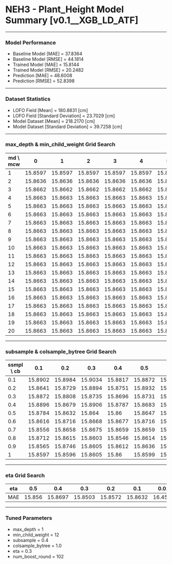 # NEH3 - Plant_Height Model Summary [v0.1__XGB_LD_ATF]

***

### Model Performance

- Baseline Model [MAE] = 37.8364
- Baseline Model [RMSE] = 44.1814
- Trained Model [MAE] = 15.8144
- Trained Model [RMSE] = 20.2482
- Prediction [MAE] = 48.6008
- Prediction [RMSE] = 52.8398
***

### Dataset Statistics

- LOFO Field [Mean] = 180.8831 [cm]
- LOFO Field [Standard Deviation] = 23.7029 [cm]
- Model Dataset [Mean] = 218.2170 [cm]
- Model Dataset [Standard Deviation] = 39.7258 [cm]
***

### max_depth & min_child_weight Grid Search

|   md \ mcw |       0 |       1 |       2 |       3 |       4 |       5 |       6 |       7 |       8 |       9 |      10 |      11 |      12 |      13 |      14 |      15 |      16 |      17 |      18 |      19 |      20 |
|------------|---------|---------|---------|---------|---------|---------|---------|---------|---------|---------|---------|---------|---------|---------|---------|---------|---------|---------|---------|---------|---------|
|          1 | 15.8597 | 15.8597 | 15.8597 | 15.8597 | 15.8597 | 15.8597 | 15.8597 | 15.8597 | 15.8597 | 15.8597 | 15.8597 | 15.8597 | 15.8597 | 15.8597 | 15.8597 | 15.8597 | 15.8597 | 15.8597 | 15.8597 | 15.8597 | 15.8597 |
|          2 | 15.8636 | 15.8636 | 15.8636 | 15.8636 | 15.8636 | 15.8636 | 15.8636 | 15.8636 | 15.8636 | 15.8636 | 15.8636 | 15.8636 | 15.8636 | 15.8636 | 15.8636 | 15.8636 | 15.8636 | 15.8636 | 15.8636 | 15.8636 | 15.8636 |
|          3 | 15.8662 | 15.8662 | 15.8662 | 15.8662 | 15.8662 | 15.8662 | 15.8662 | 15.8662 | 15.8662 | 15.8662 | 15.8662 | 15.8662 | 15.8662 | 15.8662 | 15.8662 | 15.8662 | 15.8662 | 15.8662 | 15.8662 | 15.8662 | 15.8662 |
|          4 | 15.8663 | 15.8663 | 15.8663 | 15.8663 | 15.8663 | 15.8663 | 15.8663 | 15.8663 | 15.8663 | 15.8663 | 15.8663 | 15.8663 | 15.8663 | 15.8663 | 15.8663 | 15.8663 | 15.8663 | 15.8663 | 15.8663 | 15.8663 | 15.8663 |
|          5 | 15.8663 | 15.8663 | 15.8663 | 15.8663 | 15.8663 | 15.8663 | 15.8663 | 15.8663 | 15.8663 | 15.8663 | 15.8663 | 15.8663 | 15.8663 | 15.8663 | 15.8663 | 15.8663 | 15.8663 | 15.8663 | 15.8663 | 15.8663 | 15.8663 |
|          6 | 15.8663 | 15.8663 | 15.8663 | 15.8663 | 15.8663 | 15.8663 | 15.8663 | 15.8663 | 15.8663 | 15.8663 | 15.8663 | 15.8663 | 15.8663 | 15.8663 | 15.8663 | 15.8663 | 15.8663 | 15.8663 | 15.8663 | 15.8663 | 15.8663 |
|          7 | 15.8663 | 15.8663 | 15.8663 | 15.8663 | 15.8663 | 15.8663 | 15.8663 | 15.8663 | 15.8663 | 15.8663 | 15.8663 | 15.8663 | 15.8663 | 15.8663 | 15.8663 | 15.8663 | 15.8663 | 15.8663 | 15.8663 | 15.8663 | 15.8663 |
|          8 | 15.8663 | 15.8663 | 15.8663 | 15.8663 | 15.8663 | 15.8663 | 15.8663 | 15.8663 | 15.8663 | 15.8663 | 15.8663 | 15.8663 | 15.8663 | 15.8663 | 15.8663 | 15.8663 | 15.8663 | 15.8663 | 15.8663 | 15.8663 | 15.8663 |
|          9 | 15.8663 | 15.8663 | 15.8663 | 15.8663 | 15.8663 | 15.8663 | 15.8663 | 15.8663 | 15.8663 | 15.8663 | 15.8663 | 15.8663 | 15.8663 | 15.8663 | 15.8663 | 15.8663 | 15.8663 | 15.8663 | 15.8663 | 15.8663 | 15.8663 |
|         10 | 15.8663 | 15.8663 | 15.8663 | 15.8663 | 15.8663 | 15.8663 | 15.8663 | 15.8663 | 15.8663 | 15.8663 | 15.8663 | 15.8663 | 15.8663 | 15.8663 | 15.8663 | 15.8663 | 15.8663 | 15.8663 | 15.8663 | 15.8663 | 15.8663 |
|         11 | 15.8663 | 15.8663 | 15.8663 | 15.8663 | 15.8663 | 15.8663 | 15.8663 | 15.8663 | 15.8663 | 15.8663 | 15.8663 | 15.8663 | 15.8663 | 15.8663 | 15.8663 | 15.8663 | 15.8663 | 15.8663 | 15.8663 | 15.8663 | 15.8663 |
|         12 | 15.8663 | 15.8663 | 15.8663 | 15.8663 | 15.8663 | 15.8663 | 15.8663 | 15.8663 | 15.8663 | 15.8663 | 15.8663 | 15.8663 | 15.8663 | 15.8663 | 15.8663 | 15.8663 | 15.8663 | 15.8663 | 15.8663 | 15.8663 | 15.8663 |
|         13 | 15.8663 | 15.8663 | 15.8663 | 15.8663 | 15.8663 | 15.8663 | 15.8663 | 15.8663 | 15.8663 | 15.8663 | 15.8663 | 15.8663 | 15.8663 | 15.8663 | 15.8663 | 15.8663 | 15.8663 | 15.8663 | 15.8663 | 15.8663 | 15.8663 |
|         14 | 15.8663 | 15.8663 | 15.8663 | 15.8663 | 15.8663 | 15.8663 | 15.8663 | 15.8663 | 15.8663 | 15.8663 | 15.8663 | 15.8663 | 15.8663 | 15.8663 | 15.8663 | 15.8663 | 15.8663 | 15.8663 | 15.8663 | 15.8663 | 15.8663 |
|         15 | 15.8663 | 15.8663 | 15.8663 | 15.8663 | 15.8663 | 15.8663 | 15.8663 | 15.8663 | 15.8663 | 15.8663 | 15.8663 | 15.8663 | 15.8663 | 15.8663 | 15.8663 | 15.8663 | 15.8663 | 15.8663 | 15.8663 | 15.8663 | 15.8663 |
|         16 | 15.8663 | 15.8663 | 15.8663 | 15.8663 | 15.8663 | 15.8663 | 15.8663 | 15.8663 | 15.8663 | 15.8663 | 15.8663 | 15.8663 | 15.8663 | 15.8663 | 15.8663 | 15.8663 | 15.8663 | 15.8663 | 15.8663 | 15.8663 | 15.8663 |
|         17 | 15.8663 | 15.8663 | 15.8663 | 15.8663 | 15.8663 | 15.8663 | 15.8663 | 15.8663 | 15.8663 | 15.8663 | 15.8663 | 15.8663 | 15.8663 | 15.8663 | 15.8663 | 15.8663 | 15.8663 | 15.8663 | 15.8663 | 15.8663 | 15.8663 |
|         18 | 15.8663 | 15.8663 | 15.8663 | 15.8663 | 15.8663 | 15.8663 | 15.8663 | 15.8663 | 15.8663 | 15.8663 | 15.8663 | 15.8663 | 15.8663 | 15.8663 | 15.8663 | 15.8663 | 15.8663 | 15.8663 | 15.8663 | 15.8663 | 15.8663 |
|         19 | 15.8663 | 15.8663 | 15.8663 | 15.8663 | 15.8663 | 15.8663 | 15.8663 | 15.8663 | 15.8663 | 15.8663 | 15.8663 | 15.8663 | 15.8663 | 15.8663 | 15.8663 | 15.8663 | 15.8663 | 15.8663 | 15.8663 | 15.8663 | 15.8663 |
|         20 | 15.8663 | 15.8663 | 15.8663 | 15.8663 | 15.8663 | 15.8663 | 15.8663 | 15.8663 | 15.8663 | 15.8663 | 15.8663 | 15.8663 | 15.8663 | 15.8663 | 15.8663 | 15.8663 | 15.8663 | 15.8663 | 15.8663 | 15.8663 | 15.8663 |

***

### subsample & colsample_bytree Grid Search

|   ssmpl \ cb |     0.1 |     0.2 |     0.3 |     0.4 |     0.5 |     0.6 |     0.7 |     0.8 |     0.9 |     1.0 |
|--------------|---------|---------|---------|---------|---------|---------|---------|---------|---------|---------|
|          0.1 | 15.8902 | 15.8984 | 15.9034 | 15.8817 | 15.8872 | 15.8755 | 15.8873 | 15.8623 | 15.8763 | 15.8672 |
|          0.2 | 15.8641 | 15.8729 | 15.8894 | 15.8751 | 15.8932 | 15.8673 | 15.869  | 15.8736 | 15.8738 | 15.8736 |
|          0.3 | 15.8872 | 15.8808 | 15.8735 | 15.8696 | 15.8731 | 15.8665 | 15.8514 | 15.8646 | 15.8547 | 15.8582 |
|          0.4 | 15.8896 | 15.8679 | 15.8906 | 15.8787 | 15.8683 | 15.872  | 15.8539 | 15.8651 | 15.8536 | 15.8503 |
|          0.5 | 15.8784 | 15.8632 | 15.864  | 15.86   | 15.8647 | 15.8603 | 15.8571 | 15.8609 | 15.8602 | 15.8582 |
|          0.6 | 15.8616 | 15.8716 | 15.8668 | 15.8677 | 15.8716 | 15.8627 | 15.8532 | 15.857  | 15.8593 | 15.8522 |
|          0.7 | 15.8556 | 15.8658 | 15.8675 | 15.8659 | 15.8659 | 15.8552 | 15.8613 | 15.8521 | 15.8555 | 15.8584 |
|          0.8 | 15.8712 | 15.8615 | 15.8603 | 15.8546 | 15.8614 | 15.8554 | 15.8511 | 15.8553 | 15.8545 | 15.8548 |
|          0.9 | 15.8565 | 15.8746 | 15.8605 | 15.8612 | 15.8636 | 15.8609 | 15.8581 | 15.8558 | 15.856  | 15.8543 |
|          1   | 15.8597 | 15.8596 | 15.8605 | 15.86   | 15.8599 | 15.8585 | 15.8582 | 15.8593 | 15.8611 | 15.8597 |

***

### eta Grid Search

| eta   |    0.5 |     0.4 |     0.3 |     0.2 |     0.1 |    0.01 |   0.001 |
|-------|--------|---------|---------|---------|---------|---------|---------|
| MAE   | 15.856 | 15.8697 | 15.8503 | 15.8572 | 15.8632 | 16.4577 | 80.3634 |

***

### Tuned Parameters

- max_depth = 1
- min_child_weight = 12
- subsample = 0.4
- colsample_bytree = 1.0
- eta = 0.3
- num_boost_round = 102
